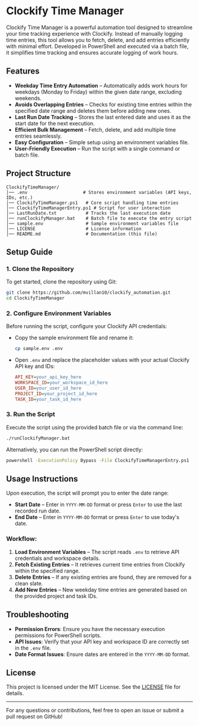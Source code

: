 # Clockify Time Manager

Clockify Time Manager is a powerful automation tool designed to streamline your time tracking experience with Clockify. Instead of manually logging time entries, this tool allows you to fetch, delete, and add entries efficiently with minimal effort. Developed in PowerShell and executed via a batch file, it simplifies time tracking and ensures accurate logging of work hours.

## Features

- **Weekday Time Entry Automation** – Automatically adds work hours for weekdays (Monday to Friday) within the given date range, excluding weekends.
- **Avoids Overlapping Entries** – Checks for existing time entries within the specified date range and deletes them before adding new ones.
- **Last Run Date Tracking** – Stores the last entered date and uses it as the start date for the next execution.
- **Efficient Bulk Management** – Fetch, delete, and add multiple time entries seamlessly.
- **Easy Configuration** – Simple setup using an environment variables file.
- **User-Friendly Execution** – Run the script with a single command or batch file.

## Project Structure

```
ClockifyTimeManager/
│── .env                     # Stores environment variables (API keys, IDs, etc.)
│── ClockifyTimeManager.ps1   # Core script handling time entries
│── ClockifyTimeManagerEntry.ps1 # Script for user interaction
│── LastRunDate.txt           # Tracks the last execution date
│── runClockifyManager.bat    # Batch file to execute the entry script
│── sample.env                # Sample environment variables file
│── LICENSE                   # License information
│── README.md                 # Documentation (this file)
```

## Setup Guide

### 1. Clone the Repository

To get started, clone the repository using Git:

```sh
git clone https://github.com/mvillan10/clockify_automation.git
cd ClockifyTimeManager
```

### 2. Configure Environment Variables

Before running the script, configure your Clockify API credentials:

- Copy the sample environment file and rename it:

  ```sh
  cp sample.env .env
  ```

- Open `.env` and replace the placeholder values with your actual Clockify API key and IDs:

  ```ini
  API_KEY=your_api_key_here
  WORKSPACE_ID=your_workspace_id_here
  USER_ID=your_user_id_here
  PROJECT_ID=your_project_id_here
  TASK_ID=your_task_id_here
  ```

### 3. Run the Script

Execute the script using the provided batch file or via the command line:

```sh
./runClockifyManager.bat
```

Alternatively, you can run the PowerShell script directly:

```sh
powershell -ExecutionPolicy Bypass -File ClockifyTimeManagerEntry.ps1
```

## Usage Instructions

Upon execution, the script will prompt you to enter the date range:

- **Start Date** – Enter in `YYYY-MM-DD` format or press `Enter` to use the last recorded run date.
- **End Date** – Enter in `YYYY-MM-DD` format or press `Enter` to use today's date.

### Workflow:

1. **Load Environment Variables** – The script reads `.env` to retrieve API credentials and workspace details.
2. **Fetch Existing Entries** – It retrieves current time entries from Clockify within the specified range.
3. **Delete Entries** – If any existing entries are found, they are removed for a clean slate.
4. **Add New Entries** – New weekday time entries are generated based on the provided project and task IDs.

## Troubleshooting

- **Permission Errors**: Ensure you have the necessary execution permissions for PowerShell scripts.
- **API Issues**: Verify that your API key and workspace ID are correctly set in the `.env` file.
- **Date Format Issues**: Ensure dates are entered in the `YYYY-MM-DD` format.

## License

This project is licensed under the MIT License. See the [LICENSE](LICENSE) file for details.

---

For any questions or contributions, feel free to open an issue or submit a pull request on GitHub!


